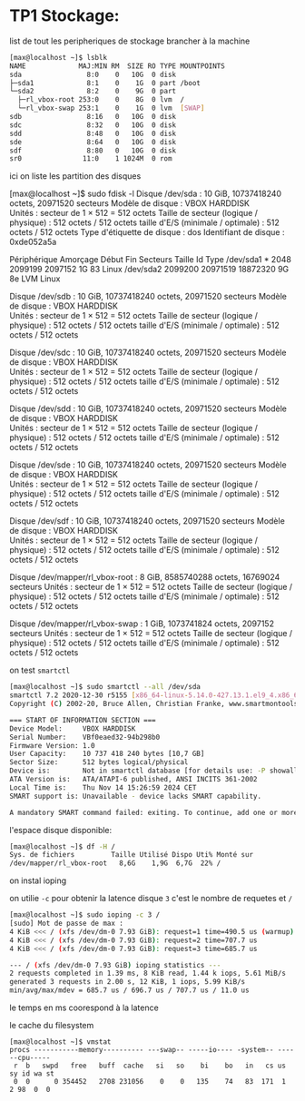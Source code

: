# TP1 Stockage: 


list de tout les peripheriques de stockage brancher à la machine

```bash
[max@localhost ~]$ lsblk
NAME             MAJ:MIN RM  SIZE RO TYPE MOUNTPOINTS
sda                8:0    0   10G  0 disk 
├─sda1             8:1    0    1G  0 part /boot
└─sda2             8:2    0    9G  0 part 
  ├─rl_vbox-root 253:0    0    8G  0 lvm  /
  └─rl_vbox-swap 253:1    0    1G  0 lvm  [SWAP]
sdb                8:16   0   10G  0 disk 
sdc                8:32   0   10G  0 disk 
sdd                8:48   0   10G  0 disk 
sde                8:64   0   10G  0 disk 
sdf                8:80   0   10G  0 disk 
sr0               11:0    1 1024M  0 rom
```

ici on liste les partition des disques 

[max@localhost ~]$ sudo fdisk -l
Disque /dev/sda : 10 GiB, 10737418240 octets, 20971520 secteurs
Modèle de disque : VBOX HARDDISK   
Unités : secteur de 1 × 512 = 512 octets
Taille de secteur (logique / physique) : 512 octets / 512 octets
taille d'E/S (minimale / optimale) : 512 octets / 512 octets
Type d'étiquette de disque : dos
Identifiant de disque : 0xde052a5a

Périphérique Amorçage   Début      Fin Secteurs Taille Id Type
/dev/sda1    *           2048  2099199  2097152     1G 83 Linux
/dev/sda2             2099200 20971519 18872320     9G 8e LVM Linux


Disque /dev/sdb : 10 GiB, 10737418240 octets, 20971520 secteurs
Modèle de disque : VBOX HARDDISK   
Unités : secteur de 1 × 512 = 512 octets
Taille de secteur (logique / physique) : 512 octets / 512 octets
taille d'E/S (minimale / optimale) : 512 octets / 512 octets


Disque /dev/sdc : 10 GiB, 10737418240 octets, 20971520 secteurs
Modèle de disque : VBOX HARDDISK   
Unités : secteur de 1 × 512 = 512 octets
Taille de secteur (logique / physique) : 512 octets / 512 octets
taille d'E/S (minimale / optimale) : 512 octets / 512 octets


Disque /dev/sdd : 10 GiB, 10737418240 octets, 20971520 secteurs
Modèle de disque : VBOX HARDDISK   
Unités : secteur de 1 × 512 = 512 octets
Taille de secteur (logique / physique) : 512 octets / 512 octets
taille d'E/S (minimale / optimale) : 512 octets / 512 octets


Disque /dev/sde : 10 GiB, 10737418240 octets, 20971520 secteurs
Modèle de disque : VBOX HARDDISK   
Unités : secteur de 1 × 512 = 512 octets
Taille de secteur (logique / physique) : 512 octets / 512 octets
taille d'E/S (minimale / optimale) : 512 octets / 512 octets


Disque /dev/sdf : 10 GiB, 10737418240 octets, 20971520 secteurs
Modèle de disque : VBOX HARDDISK   
Unités : secteur de 1 × 512 = 512 octets
Taille de secteur (logique / physique) : 512 octets / 512 octets
taille d'E/S (minimale / optimale) : 512 octets / 512 octets


Disque /dev/mapper/rl_vbox-root : 8 GiB, 8585740288 octets, 16769024 secteurs
Unités : secteur de 1 × 512 = 512 octets
Taille de secteur (logique / physique) : 512 octets / 512 octets
taille d'E/S (minimale / optimale) : 512 octets / 512 octets


Disque /dev/mapper/rl_vbox-swap : 1 GiB, 1073741824 octets, 2097152 secteurs
Unités : secteur de 1 × 512 = 512 octets
Taille de secteur (logique / physique) : 512 octets / 512 octets
taille d'E/S (minimale / optimale) : 512 octets / 512 octets

on test `smartctl`

```bash
[max@localhost ~]$ sudo smartctl --all /dev/sda
smartctl 7.2 2020-12-30 r5155 [x86_64-linux-5.14.0-427.13.1.el9_4.x86_64] (local build)
Copyright (C) 2002-20, Bruce Allen, Christian Franke, www.smartmontools.org

=== START OF INFORMATION SECTION ===
Device Model:     VBOX HARDDISK
Serial Number:    VBf0eaed32-94b298b0
Firmware Version: 1.0
User Capacity:    10 737 418 240 bytes [10,7 GB]
Sector Size:      512 bytes logical/physical
Device is:        Not in smartctl database [for details use: -P showall]
ATA Version is:   ATA/ATAPI-6 published, ANSI INCITS 361-2002
Local Time is:    Thu Nov 14 15:26:59 2024 CET
SMART support is: Unavailable - device lacks SMART capability.

A mandatory SMART command failed: exiting. To continue, add one or more '-T permissive' options
```

l'espace disque disponible: 

```bash
[max@localhost ~]$ df -H /
Sys. de fichiers         Taille Utilisé Dispo Uti% Monté sur
/dev/mapper/rl_vbox-root   8,6G    1,9G  6,7G  22% /
```

on instal ioping

on utilie `-c` pour obtenir la latence disque `3` c'est le nombre de requetes et `/`

```bash
[max@localhost ~]$ sudo ioping -c 3 /
[sudo] Mot de passe de max : 
4 KiB <<< / (xfs /dev/dm-0 7.93 GiB): request=1 time=490.5 us (warmup)
4 KiB <<< / (xfs /dev/dm-0 7.93 GiB): request=2 time=707.7 us
4 KiB <<< / (xfs /dev/dm-0 7.93 GiB): request=3 time=685.7 us

--- / (xfs /dev/dm-0 7.93 GiB) ioping statistics ---
2 requests completed in 1.39 ms, 8 KiB read, 1.44 k iops, 5.61 MiB/s
generated 3 requests in 2.00 s, 12 KiB, 1 iops, 5.99 KiB/s
min/avg/max/mdev = 685.7 us / 696.7 us / 707.7 us / 11.0 us
```

le temps en ms coorespond à la latence

le cache du filesystem

```
[max@localhost ~]$ vmstat
procs -----------memory---------- ---swap-- -----io---- -system-- ------cpu-----
 r  b   swpd   free   buff  cache   si   so    bi    bo   in   cs us sy id wa st
 0  0      0 354452   2708 231056    0    0   135    74   83  171  1  2 98  0  0
```

